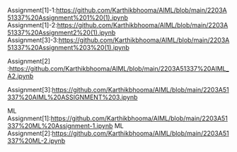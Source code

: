 Assignment[1]-1:https://github.com/Karthikbhooma/AIML/blob/main/2203A51337%20Assignment%201%20(1).ipynb
Assignment[1]-2:https://github.com/Karthikbhooma/AIML/blob/main/2203A51337%20Assignment2%20(1).ipynb
Assignment[3]-3:https://github.com/Karthikbhooma/AIML/blob/main/2203A51337%20Assignment%203%20(1).ipynb

Assignment[2] :https://github.com/Karthikbhooma/AIML/blob/main/2203A51337%20AIML_A2.ipynb

Assignment[3]:https://github.com/Karthikbhooma/AIML/blob/main/2203A51337%20AIML%20ASSIGNMENT%203.ipynb

ML Assignment[1]:https://github.com/Karthikbhooma/AIML/blob/main/2203A51337%20ML%20Assignment-1.ipynb
ML Assignment[2]:https://github.com/Karthikbhooma/AIML/blob/main/2203A51337%20ML-2.ipynb

